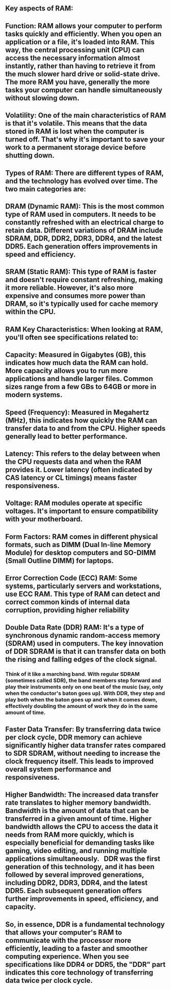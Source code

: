 ## Key aspects of RAM:

## Function: RAM allows your computer to perform tasks quickly and efficiently. When you open an application or a file, it's loaded into RAM. This way, the central processing unit (CPU) can access the necessary information almost instantly, rather than having to retrieve it from the much slower hard drive or solid-state drive. The more RAM you have, generally the more tasks your computer can handle simultaneously without slowing down.   

## Volatility: One of the main characteristics of RAM is that it's volatile. This means that the data stored in RAM is lost when the computer is turned off. That's why it's important to save your work to a permanent storage device before shutting down.   

## Types of RAM: There are different types of RAM, and the technology has evolved over time. The two main categories are:   

## DRAM (Dynamic RAM): This is the most common type of RAM used in computers. It needs to be constantly refreshed with an electrical charge to retain data. Different variations of DRAM include SDRAM, DDR, DDR2, DDR3, DDR4, and the latest DDR5. Each generation offers improvements in speed and efficiency.   

## SRAM (Static RAM): This type of RAM is faster and doesn't require constant refreshing, making it more reliable. However, it's also more expensive and consumes more power than DRAM, so it's typically used for cache memory within the CPU.   

## RAM Key Characteristics: When looking at RAM, you'll often see specifications related to:

## Capacity: Measured in Gigabytes (GB), this indicates how much data the RAM can hold. More capacity allows you to run more applications and handle larger files. Common sizes range from a few GBs to 64GB or more in modern systems.

## Speed (Frequency): Measured in Megahertz (MHz), this indicates how quickly the RAM can transfer data to and from the CPU. Higher speeds generally lead to better performance.

## Latency: This refers to the delay between when the CPU requests data and when the RAM provides it. Lower latency (often indicated by CAS latency or CL timings) means faster responsiveness.

## Voltage: RAM modules operate at specific voltages. It's important to ensure compatibility with your motherboard.   

## Form Factors: RAM comes in different physical formats, such as DIMM (Dual In-line Memory Module) for desktop computers and SO-DIMM (Small Outline DIMM) for laptops.   

## Error Correction Code (ECC) RAM: Some systems, particularly servers and workstations, use ECC RAM. This type of RAM can detect and correct common kinds of internal data corruption, providing higher reliability

## Double Data Rate (DDR) RAM: It's a type of synchronous dynamic random-access memory (SDRAM) used in computers. The key innovation of DDR SDRAM is that it can transfer data on both the rising and falling edges of the clock signal.   

### Think of it like a marching band. With regular SDRAM (sometimes called SDR), the band members step forward and play their instruments only on one beat of the music (say, only when the conductor's baton goes up). With DDR, they step and play both when the baton goes up and when it comes down, effectively doubling the amount of work they do in the same amount of time.   


## Faster Data Transfer: By transferring data twice per clock cycle, DDR memory can achieve significantly higher data transfer rates compared to SDR SDRAM, without needing to increase the clock frequency itself. This leads to improved overall system performance and responsiveness.   

## Higher Bandwidth: The increased data transfer rate translates to higher memory bandwidth. Bandwidth is the amount of data that can be transferred in a given amount of time. Higher bandwidth allows the CPU to access the data it needs from RAM more quickly, which is especially beneficial for demanding tasks like gaming, video editing, and running multiple applications simultaneously.   DDR was the first generation of this technology, and it has been followed by several improved generations, including DDR2, DDR3, DDR4, and the latest DDR5. Each subsequent generation offers further improvements in speed, efficiency, and capacity. 

## So, in essence, DDR is a fundamental technology that allows your computer's RAM to communicate with the processor more efficiently, leading to a faster and smoother computing experience. When you see specifications like DDR4 or DDR5, the "DDR" part indicates this core technology of transferring data twice per clock cycle. 